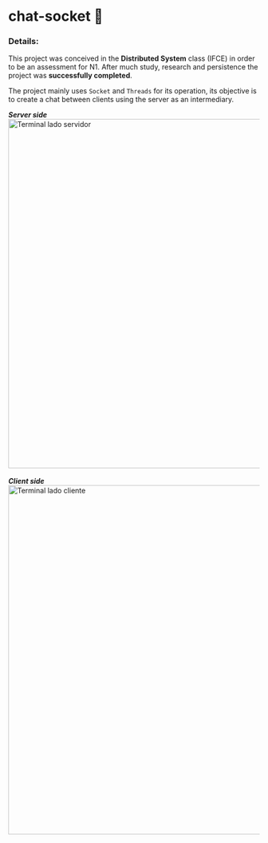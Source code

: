 # chat-socket 🚀

### Details:
This project was conceived in the **Distributed System** class (IFCE) in order to be an assessment for N1. After much study, research and persistence the project was **successfully completed**.

The project mainly uses ``Socket`` and ``Threads`` for its operation, its objective is to create a chat between clients using the server as an intermediary.


***Server side*** <br>
 <img width="700px" margin-left="auto" margin-right="auto" src="https://i.pinimg.com/originals/a8/0f/6c/a80f6cb0be283c20e0048fea871526b6.jpg" alt="Terminal lado servidor"><br><br>
***Client side*** <br>
<img width="700px" margin-left="auto" margin-right="auto" src="https://i.pinimg.com/originals/5b/21/82/5b2182cd7a12788eafd8a08b55b778cc.jpg" alt="Terminal lado cliente">

